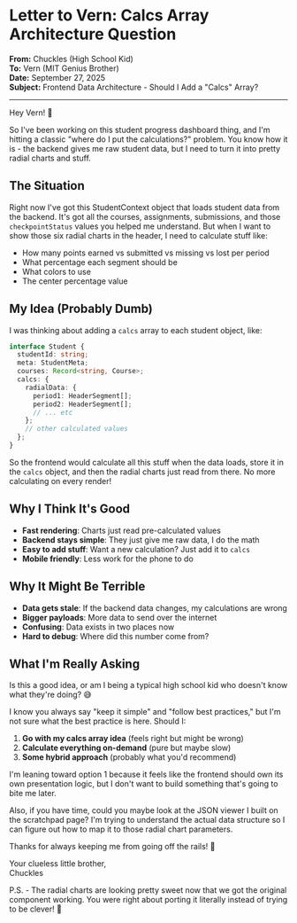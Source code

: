 # Letter to Vern: Calcs Array Architecture Question

**From:** Chuckles (High School Kid)  
**To:** Vern (MIT Genius Brother)  
**Date:** September 27, 2025  
**Subject:** Frontend Data Architecture - Should I Add a "Calcs" Array?

---

Hey Vern! 👋

So I've been working on this student progress dashboard thing, and I'm hitting a classic "where do I put the calculations?" problem. You know how it is - the backend gives me raw student data, but I need to turn it into pretty radial charts and stuff.

## The Situation

Right now I've got this StudentContext object that loads student data from the backend. It's got all the courses, assignments, submissions, and those `checkpointStatus` values you helped me understand. But when I want to show those six radial charts in the header, I need to calculate stuff like:

- How many points earned vs submitted vs missing vs lost per period
- What percentage each segment should be
- What colors to use
- The center percentage value

## My Idea (Probably Dumb)

I was thinking about adding a `calcs` array to each student object, like:

```typescript
interface Student {
  studentId: string;
  meta: StudentMeta;
  courses: Record<string, Course>;
  calcs: {
    radialData: {
      period1: HeaderSegment[];
      period2: HeaderSegment[];
      // ... etc
    };
    // other calculated values
  };
}
```

So the frontend would calculate all this stuff when the data loads, store it in the `calcs` object, and then the radial charts just read from there. No more calculating on every render!

## Why I Think It's Good

- **Fast rendering**: Charts just read pre-calculated values
- **Backend stays simple**: They just give me raw data, I do the math
- **Easy to add stuff**: Want a new calculation? Just add it to `calcs`
- **Mobile friendly**: Less work for the phone to do

## Why It Might Be Terrible

- **Data gets stale**: If the backend data changes, my calculations are wrong
- **Bigger payloads**: More data to send over the internet
- **Confusing**: Data exists in two places now
- **Hard to debug**: Where did this number come from?

## What I'm Really Asking

Is this a good idea, or am I being a typical high school kid who doesn't know what they're doing? 😅

I know you always say "keep it simple" and "follow best practices," but I'm not sure what the best practice is here. Should I:

1. **Go with my calcs array idea** (feels right but might be wrong)
2. **Calculate everything on-demand** (pure but maybe slow)
3. **Some hybrid approach** (probably what you'd recommend)

I'm leaning toward option 1 because it feels like the frontend should own its own presentation logic, but I don't want to build something that's going to bite me later.

Also, if you have time, could you maybe look at the JSON viewer I built on the scratchpad page? I'm trying to understand the actual data structure so I can figure out how to map it to those radial chart parameters.

Thanks for always keeping me from going off the rails! 🙏

Your clueless little brother,  
Chuckles

P.S. - The radial charts are looking pretty sweet now that we got the original component working. You were right about porting it literally instead of trying to be clever! 🎯
